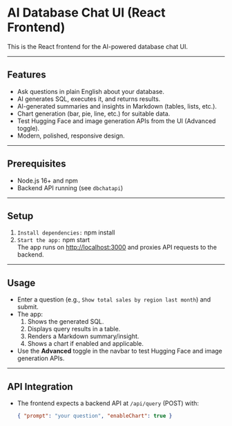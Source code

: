 # AI Database Chat UI (React Frontend)

This is the React frontend for the AI-powered database chat UI.

---

## Features

- Ask questions in plain English about your database.
- AI generates SQL, executes it, and returns results.
- AI-generated summaries and insights in Markdown (tables, lists, etc.).
- Chart generation (bar, pie, line, etc.) for suitable data.
- Test Hugging Face and image generation APIs from the UI (Advanced toggle).
- Modern, polished, responsive design.

---

## Prerequisites

- Node.js 16+ and npm
- Backend API running (see `dbchatapi`)

---

## Setup

1. `Install dependencies:` npm install
2. `Start the app:` npm start  
The app runs on [http://localhost:3000](http://localhost:3000) and proxies API requests to the backend.

---

## Usage

- Enter a question (e.g., `Show total sales by region last month`) and submit.
- The app:
    1. Shows the generated SQL.
    2. Displays query results in a table.
    3. Renders a Markdown summary/insight.
    4. Shows a chart if enabled and applicable.
- Use the **Advanced** toggle in the navbar to test Hugging Face and image generation APIs.

---

## API Integration

- The frontend expects a backend API at `/api/query` (POST) with:
  ```json
  { "prompt": "your question", "enableChart": true }